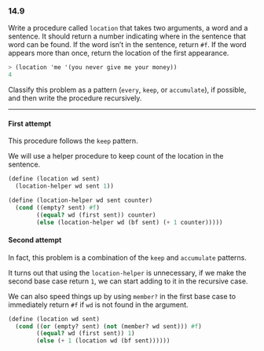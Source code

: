 ###  14.9

Write a procedure called `location` that takes two arguments, a word and a sentence. It should return a number indicating where in the sentence that word can be found. If the word isn’t in the sentence, return `#f`. If the word appears more than once, return the location of the first appearance.

~~~ scheme
> (location 'me '(you never give me your money))
4
~~~

Classify this problem as a pattern (`every`, `keep`, or `accumulate`), if possible, and then write the procedure recursively.

***

#### First attempt

This procedure follows the `keep` pattern.

We will use a helper procedure to keep count of the location in the sentence.

~~~ scheme
(define (location wd sent)
  (location-helper wd sent 1))

(define (location-helper wd sent counter)
  (cond ((empty? sent) #f)
        ((equal? wd (first sent)) counter)
        (else (location-helper wd (bf sent) (+ 1 counter)))))
~~~

#### Second attempt

In fact, this problem is a combination of the `keep` and `accumulate` patterns.

It turns out that using the `location-helper` is unnecessary, if we make the second base case return `1`, we can start adding to it in the recursive case.

We can also speed things up by using `member?` in the first base case to immediately return `#f` if `wd` is not found in the argument. 

~~~ scheme
(define (location wd sent)
  (cond ((or (empty? sent) (not (member? wd sent))) #f)
        ((equal? wd (first sent)) 1)
        (else (+ 1 (location wd (bf sent))))))
~~~